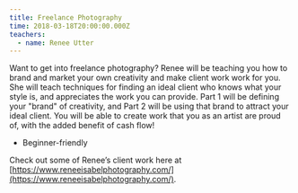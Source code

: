 ```yaml
---
title: Freelance Photography
time: 2018-03-18T20:00:00.000Z
teachers:
  - name: Renee Utter
---
```

Want to get into freelance photography? Renee will be teaching you how to brand and market your own creativity and make client work work for you. She will teach techniques for finding an ideal client who knows what your style is, and appreciates the work you can provide. Part 1 will be defining your "brand" of creativity, and Part 2 will be using that brand to attract your ideal client. You will be able to create work that you as an artist are proud of, with the added benefit of cash flow! 

- Beginner-friendly

Check out some of Renee’s client work here at [https://www.reneeisabelphotography.com/](https://www.reneeisabelphotography.com/).
